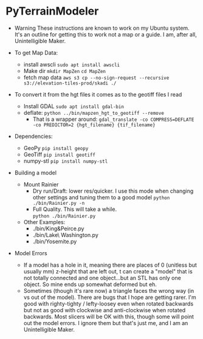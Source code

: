 # PyTerrainModeler

* Warning
  These instructions are known to work on my Ubuntu system.  It's an outline for getting this to work
  not a map or a guide. I am, after all, Unintelligible Maker.

* To get Map Data:
  - install awscli
    `sudo apt install awscli`
  - Make dir
    `mkdir MapZen`
    `cd MapZen`
  - fetch map data
    `aws s3 cp --no-sign-request --recursive s3://elevation-tiles-prod/skadi ./`
* To convert it from the hgt files it comes as to the geotiff files I read  
  - Install GDAL
    `sudo apt install gdal-bin`
  - deflate:
    `python ../bin/mapzen_hgt_to_geotiff --remove`
    - That is a wrapper around:
      `gdal_translate -co COMPRESS=DEFLATE -co PREDICTOR=2 {hgt_filename} {tif_filename}`

* Dependencies:
  - GeoPy
    `pip install geopy`
  - GeoTiff
    `pip install geotiff`
  - numpy-stl
    `pip install numpy-stl`

* Building a model
  - Mount Rainier
    - Dry run/Draft: lower res/quicker.  I use this mode when changing other settings and tuning them to a good model
      `python ./bin/Rainier.py -n`
    - Full Quality.  This will take a while.  
      `python ./bin/Rainier.py`
  - Other Examples:
    - ./bin/King&Peirce.py
    - ./bin/Lake\ Washington.py
    - ./bin/Yosemite.py
    
* Model Errors
  - If a model has a hole in it, meaning there are places of 0 (unitless but usually mm) z-height 
    that are left out, t can create a "model" that is not totally connected and one object...but
    an STL has only one object.  So mine ends up somewhat deformed but eh.  
  - Sometimes (though it's rare now) a triangle faces the wrong way (in vs out of the model).  There are 
    bugs that I hope are getting rarer.  I'm good with righty-tighty / lefty-loosey even when rotated 
    backwards but not as good with clockwise and anti-clockwise when rotated backwards. 
    Most slicers will be OK with this, though some will point out the model errors.  I ignore them but that's 
    just me, and I am an Unintelligible Maker.

